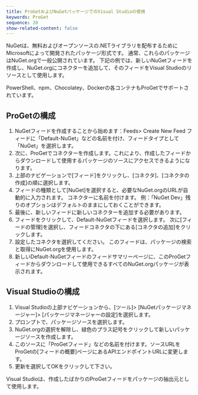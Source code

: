 ```yaml
---
title: ProGetおよびNuGetパッケージでのVisual Studioの使用
keywords: ProGet
sequence: 20
show-related-content: false
---
```


NuGetは、無料およびオープンソースの.NETライブラリを配布するためにMicrosoftによって開発されたパッケージ形式です。 通常、これらのパッケージはNuGet.orgで一般公開されています。 下記の例では、新しいNuGetフィードを作成し、NuGet.orgにコネクターを追加して、そのフィードをVisual Studioのリソースとして使用します。

PowerShell、npm、Chocolatey、Dockerの各コンテナもProGetでサポートされています。


## ProGetの構成

1. NuGetフィードを作成することから始めます：Feeds> Create New Feed フィードに「Default-NuGet」などの名前を付け、フィードタイプとして「NuGet」を選択します。  
2. 次に、ProGetでコネクターを作成します。これにより、作成したフィードからダウンロードして使用するパッケージのソースにアクセスできるようになります。  
3. 上部のナビゲーションで[フィード]をクリックし、[コネクタ]、[コネクタの作成]の順に選択します。  
4. フィードの種類として[NuGet]を選択すると、必要なNuGet.orgのURLが自動的に入力されます。 コネクターに名前を付けます。 例：「NuGet Dev」残りのオプションはデフォルトのままにしておくことができます。  
5. 最後に、新しいフィードに新しいコネクターを追加する必要があります。  
6. フィードをクリックして、Default-NuGetフィードを選択します。 次に[フィードの管理]を選択し、フィードコネクタの下にある[コネクタの追加]をクリックします。  
7. 設定したコネクタを選択してください。 このフィードは、パッケージの検索と取得にNuGet.orgを使用します。  
8. 新しいDefault-NuGetフィードのフィードサマリーページに、このProGetフィードからダウンロードして使用できるすべてのNuGet.orgパッケージが表示されます。  

## Visual Studioの構成

1. Visual Studioの上部ナビゲーションから、[ツール]> [NuGetパッケージマネージャー]> [パッケージマネージャーの設定]を選択します。  
2. プロンプトで、パッケージソースを選択します。  
3. NuGet.orgの選択を解除し、緑色のプラス記号をクリックして新しいパッケージソースを作成します。  
4. このソースに「ProGetフィード」などの名前を付けます。ソースURLをProGetの[フィードの概要]ページにあるAPIエンドポイントURLに変更します。  
5. 更新を選択してOKをクリックして下さい。

Visual Studioは、作成したばかりのProGetフィードをパッケージの抽出元として使用します。
